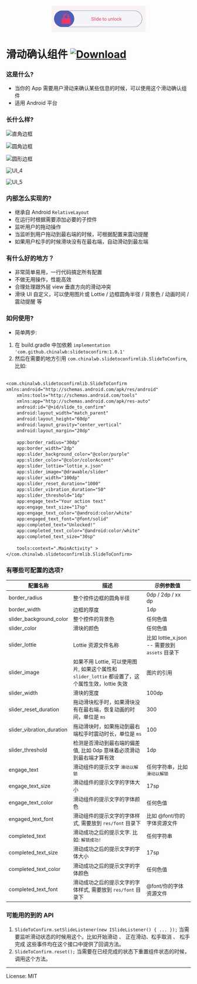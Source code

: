 
<p align="center">
<img align="center" src="./slide_to_confirm.gif" />
</p>


# 滑动确认组件 [ ![Download](https://api.bintray.com/packages/chinalwb/slidetoconfirm/slidetoconfirm/images/download.svg?version=1.0.1) ](https://bintray.com/chinalwb/slidetoconfirm/slidetoconfirm/1.0.1/link)
### 这是什么?
- 当你的 App 需要用户滑动来确认某些信息的时候，可以使用这个滑动确认组件
- 适用 Android 平台

### 长什么样?
![直角边框](https://user-images.githubusercontent.com/1758864/78349273-efce9b00-75d5-11ea-9a10-8022db9ade5a.png)

![圆角边框](https://user-images.githubusercontent.com/1758864/78349279-f230f500-75d5-11ea-9679-d3f400cd7135.png)

![圆形边框](https://user-images.githubusercontent.com/1758864/78349282-f52be580-75d5-11ea-8ca7-26531129b171.png)

![UI_4](https://user-images.githubusercontent.com/1758864/78350196-5dc79200-75d7-11ea-9971-6f0a0799d21b.png)

![UI_5](https://user-images.githubusercontent.com/1758864/78350204-6029ec00-75d7-11ea-8f1c-4da0558f5337.png)

### 内部怎么实现的?
- 继承自 Android `RelativeLayout`
- 在运行时根据需要添加必要的子控件
- 监听用户的拖动操作
- 当监听到用户拖动到最右端的时候，可根据配置来震动提醒
- 如果用户松手的时候滑块没有在最右端，自动滑动到最左端

### 有什么好的地方？
- 非常简单易用，一行代码搞定所有配置
- 不做无用操作，性能高效
- 合理处理跟外层 view 垂直方向的滑动冲突
- 滑块 UI 自定义，可以使用图片或 Lottie / 边框圆角半径 / 背景色 / 动画时间 / 震动提醒 等

### 如何使用?
- 简单两步:
1. 在 build.gradle 中加依赖 `implementation 'com.github.chinalwb:slidetoconfirm:1.0.1'`
2. 然后在需要的地方引用 `com.chinalwb.slidetoconfirmlib.SlideToConfirm`, 比如:
```

<com.chinalwb.slidetoconfirmlib.SlideToConfirm xmlns:android="http://schemas.android.com/apk/res/android"
    xmlns:tools="http://schemas.android.com/tools"
    xmlns:app="http://schemas.android.com/apk/res-auto"
    android:id="@+id/slide_to_confirm"
    android:layout_width="match_parent"
    android:layout_height="60dp"
    android:layout_gravity="center_vertical"
    android:layout_margin="20dp"

    app:border_radius="30dp"
    app:border_width="2dp"
    app:slider_background_color="@color/purple"
    app:slider_color="@color/colorAccent"
    app:slider_lottie="lottie_x.json"
    app:slider_image="@drawable/slider"
    app:slider_width="100dp"
    app:slider_reset_duration="1000"
    app:slider_vibration_duration="50"
    app:slider_threshold="1dp"
    app:engage_text="Your action text"
    app:engage_text_size="17sp"
    app:engage_text_color="@android:color/white"
    app:engaged_text_font="@font/solid"
    app:completed_text="Unlocked!"
    app:completed_text_color="@android:color/white"
    app:completed_text_size="30sp"

    tools:context=".MainActivity" >
</com.chinalwb.slidetoconfirmlib.SlideToConfirm>
```

### 有哪些可配置的选项?
|   配置名称   |   描述   |  示例参数值    |
| ---- | ---- | ---- |
|   border_radius   |  整个控件边框的圆角半径    |   0dp / 2dp /  xx dp   |
|   border_width   |   边框的厚度    |   1dp   |
|   slider_background_color   |  整个控件的背景色    |  任何色值    |
|   slider_color   |   滑块的颜色  |   任何色值    |
|   slider_lottie   |   Lottie 资源文件名称    |   比如 lottie_x.json -- 需要放到 `assets` 目录下    |
|   slider_image   |   如果不用 Lottie, 可以使用图片, 如果这个属性和 `slider_lottie` 都设置了，这个属性生效，lottie 失效    |   图片的引用   |
|   slider_width   |  滑块的宽度   |  100dp    |
|   slider_reset_duration   |  拖动滑块松手时，如果滑块没有在最右端，恢复动画的时间，单位是 `ms`    |   300   |
|   slider_vibration_duration   |  拖动滑块时，如果拖动到最右端松手时震动时长，单位是 `ms`   |  100    |
|   slider_threshold   |  检测是否滑动到最右端的偏差值, 比如 0dp 意味着必须滑动到最右端才算有效    |  1dp    |
|   engage_text   |  滑动组件的提示文字 `滑动以解锁`    |  任何字符串，比如 `滑动以解锁`    |
|   engage_text_size   |   滑动组件的提示文字的字体大小    |  17sp    |
|   engage_text_color   |  滑动组件的提示文字的字体颜色    |  任何色值    |
|   engaged_text_font   |  滑动组件的提示文字的字体样式, 需要放到 `res/font` 目录下    |  比如 @font/你的字体资源文件    |
|   completed_text   |  滑动成功之后的提示文字. 比如: `解锁成功!`    |   任何字符串  |
|   completed_text_size   |   滑动成功之后的提示文字的字体大小   |  17sp    |
|   completed_text_color   |  滑动成功之后的提示文字的字体颜色    |  任何色值    |
|   completed_text_font   |   滑动成功之后的提示文字的字体样式, 需要放到 `res/font` 目录下      |  @font/你的字体资源文件    |


### 可能用的到的 API
1. `SlideToConfirm.setSlideListener(new ISlideListener() { ... });` 当需要监听滑动状态的时候用这个。比如开始滑动 、 正在滑动、松手取消 、 松手完成 这些事件均在这个接口中提供了回调方法。
2. `SlideToConfirm.reset();` 当需要在已经完成的状态下重置组件状态的时候，调用这个方法。

------
License: MIT


